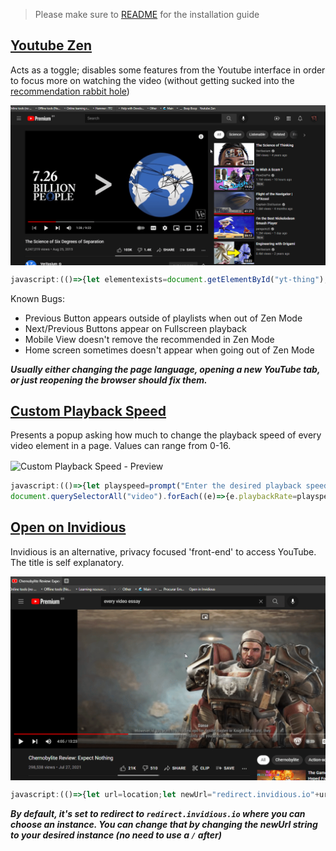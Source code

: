 > Please make sure to [README](./README.md "README!!!") for the installation guide

## [Youtube Zen][zen_code]

Acts as a toggle; disables some features from the Youtube interface in order to focus more on watching the video (without getting sucked into the [recommendation rabbit hole](https://medium.com/swlh/understanding-the-youtube-rabbit-hole-4d98e921eabe))

<img align="center" alt="Custom Playback Speed - Preview" width="550px" src="./image_preview/ytzen.gif" />

```js
javascript:(()=>{let elementexists=document.getElementById("yt-thing");if(elementexists===null){console.log("Youtube is now in *Zen Mode",),document.head.insertAdjacentHTML("beforeend","<style id='yt-thing'>div#container > div#end > div#buttons > ytd-notification-topbar-button-renderer, div#primary > ytd-rich-grid-renderer > div#contents, ytd-watch-flexy a.ytp-next-button, ytd-watch-flexy a.ytp-prev-button {display: none !important} div#secondary, div#primary-inner > ytd-comments#comments, div#contentContainer ytd-guide-renderer#guide-renderer > div#sections > ytd-guide-section-renderer:nth-child(2), div#secondary-inner > div#related {display: none !important} div#primary-inner > div:not(#player) {filter:saturate(5%)}</style>");}else if(String(elementexists.innerHTML).includes("none")){console.log("Youtube is now in *Normal Mode",),elementexists.remove(),document.head.insertAdjacentHTML("beforeend","<style id='yt-thing'>div#container > div#end > div#buttons > ytd-notification-topbar-button-renderer, div#primary > ytd-rich-grid-renderer > div#contents, ytd-watch-flexy a.ytp-next-button, ytd-watch-flexy a.ytp-prev-button {display: flex !important} div#secondary, div#primary-inner > ytd-comments#comments, div#contentContainer ytd-guide-renderer#guide-renderer > div#sections > ytd-guide-section-renderer:nth-child(2), div#secondary-inner > div#related {display: block !important} div#primary-inner > div:not(#player) {filter:saturate(1)}</style>");}else{console.log("Youtube is now in *Zen Mode"),elementexists.remove(),document.head.insertAdjacentHTML("beforeend","<style id='yt-thing'>div#container > div#end > div#buttons > ytd-notification-topbar-button-renderer, div#primary > ytd-rich-grid-renderer > div#contents, ytd-watch-flexy a.ytp-next-button, ytd-watch-flexy a.ytp-prev-button {display: none !important} div#secondary, div#primary-inner > ytd-comments#comments, div#contentContainer ytd-guide-renderer#guide-renderer > div#sections > ytd-guide-section-renderer:nth-child(2), div#secondary-inner > div#related {display: none !important} div#primary-inner > div:not(#player) {filter:saturate(5%)}</style>")}}();
```

Known Bugs:

- Previous Button appears outside of playlists when out of Zen Mode
- Next/Previous Buttons appear on Fullscreen playback
- Mobile View doesn't remove the recommended in Zen Mode
- Home screen sometimes doesn't appear when going out of Zen Mode

***Usually either changing the page language, opening a new YouTube tab, or just reopening the browser should fix them.***

## [Custom Playback Speed][playback_code]

Presents a popup asking how much to change the playback speed of every video element in a page. Values can range from 0-16.

<img align="center" alt="Custom Playback Speed - Preview" width="550px" src="./image_preview/cpseed.gif" />

```js
javascript:(()=>{let playspeed=prompt("Enter the desired playback speed (0-16)","1");if(playspeed===null||playspeed>16||playspeed<0){playspeed=1;}
document.querySelectorAll("video").forEach((e)=>{e.playbackRate=playspeed;});console.log(`Playback Speed is: ${playspeed}`)})();
```

## [Open on Invidious][invidious_code]

Invidious is an alternative, privacy focused 'front-end' to access YouTube. The title is self explanatory. 

<img align="center" alt="Custom Playback Speed - Preview" width="550px" src="./image_preview/ooinvidious.gif" />

```js
javascript:(()=>{let url=location;let newUrl="redirect.invidious.io"+url.pathname+url.search;let isYoutube=url.origin.includes("youtube")?true:false;let isVideo=url.href.includes("watch?v")?true:false;if(!isYoutube||!isVideo){return alert(`Could not open video:${url}\n\nIn:${newUrl}`);}else{window.open("https://"+newUrl);console.log(`This is the new Url: https://${newUrl}`)}})();
```

***By default, it's set to redirect to `redirect.invidious.io` where you can choose an instance. You can change that by changing the newUrl string to your desired instance (no need to use a `/` after)***


[zen_code]: ./readable_code/youtube_zen_mode
[playback_code]: ./readable_code/custom_video_playback.js
[invidious_code]: ./readable_code/open_on_invidious.js
